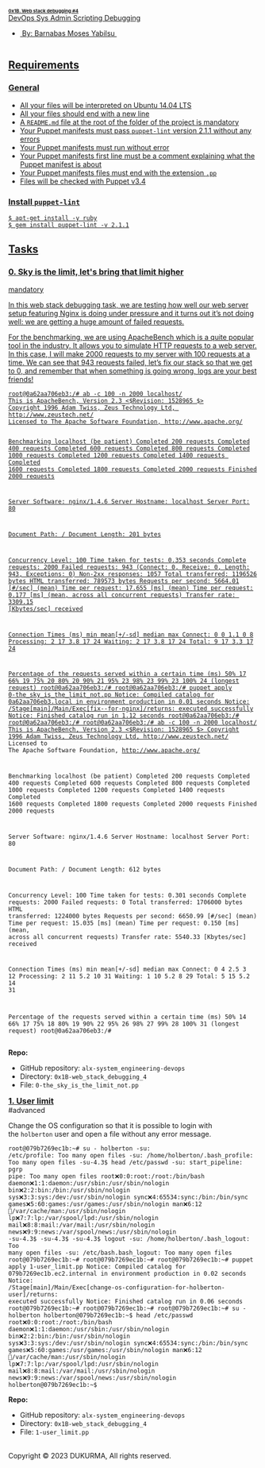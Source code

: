 <nav>
    <nav>
        <nav>
            <nav>
                <nav><a href="https://intranet.alxswe.com/">
                        <main style="display: inline !important;">
                            <article style="display: inline !important;">
                                <div style="display: inline !important;">
                                    <h1 style="display: inline !important;">0x1B. Web stack debugging #4</h1>
                                </div>
                            </article>
                        </main>
                    </a></nav><a href="https://intranet.alxswe.com/"></a>
                <main><a href="https://intranet.alxswe.com/"></a>
                    <article><a href="https://intranet.alxswe.com/">
                            <div>
                                <div>DevOps Sys Admin Scripting Debugging</div>
                            </div>
                            <div>
                                <ul>
                                    <li>&nbsp;By: Barnabas Moses Yabilsu&nbsp;</li>
                                </ul>
                            </div>
                            <div>
                                <div>
                                    <p><img src="https://s3.amazonaws.com/intranet-projects-files/holbertonschool-sysadmin_devops/313/frdkCrb.jpg" alt=""></p>
                                    <h2>Requirements</h2>
                                    <h3>General</h3>
                                    <ul>
                                        <li>All your files will be interpreted on Ubuntu 14.04 LTS</li>
                                        <li>All your files should end with a new line</li>
                                        <li>A&nbsp;<code>README.md</code> file at the root of the folder of the project is mandatory</li>
                                        <li>Your Puppet manifests must pass&nbsp;<code>puppet-lint</code> version 2.1.1 without any errors</li>
                                        <li>Your Puppet manifests must run without error</li>
                                        <li>Your Puppet manifests first line must be a comment explaining what the Puppet manifest is about</li>
                                        <li>Your Puppet manifests files must end with the extension&nbsp;<code>.pp</code></li>
                                        <li>Files will be checked with Puppet v3.4</li>
                                    </ul>
                                    <h3>Install&nbsp;<code>puppet-lint</code></h3>
                                    <pre><code>$ apt-get install -y ruby
$ gem install puppet-lint -v 2.1.1
</code></pre>
                                </div>
                            </div>
                            <h2>Tasks</h2>
                        </a>
                        <div><a href="https://intranet.alxswe.com/"></a>
                            <div><a href="https://intranet.alxswe.com/">
                                    <div>
                                        <h3>0. Sky is the limit, let&apos;s bring that limit higher</h3>
                                        <div>mandatory</div>
                                    </div>
                                    <div>
                                        <p>In this web stack debugging task, we are testing how well our web server setup featuring Nginx is doing under pressure and it turns out it&rsquo;s not doing well: we are getting a huge amount of failed requests.</p>
                                        <p>For the benchmarking, we are using ApacheBench which is a quite popular tool in the industry. It allows you to simulate HTTP requests to a web server. In this case, I will make 2000 requests to my server with 100 requests at a time. We can see that 943 requests failed, let&rsquo;s fix our stack so that we get to 0, and remember that when something is going wrong, logs are your best friends!</p>
                                        <pre><code>root@0a62aa706eb3:/# ab -c 100 -n 2000 localhost/
This is ApacheBench, Version 2.3 &lt;$Revision: 1528965 $&gt;
Copyright 1996 Adam Twiss, Zeus Technology Ltd, http://www.zeustech.net/
Licensed to The Apache Software Foundation, http://www.apache.org/

Benchmarking localhost (be patient)
Completed 200 requests
Completed 400 requests
Completed 600 requests
Completed 800 requests
Completed 1000 requests
Completed 1200 requests
Completed 1400 requests
Completed 1600 requests
Completed 1800 requests
Completed 2000 requests
Finished 2000 requests


Server Software:        nginx/1.4.6
Server Hostname:        localhost
Server Port:            80

Document Path:          /
Document Length:        201 bytes

Concurrency Level:      100
Time taken for tests:   0.353 seconds
Complete requests:      2000
Failed requests:        943
   (Connect: 0, Receive: 0, Length: 943, Exceptions: 0)
Non-2xx responses:      1057
Total transferred:      1196526 bytes
HTML transferred:       789573 bytes
Requests per second:    5664.01 [#/sec] (mean)
Time per request:       17.655 [ms] (mean)
Time per request:       0.177 [ms] (mean, across all concurrent requests)
Transfer rate:          3309.15 [Kbytes/sec] received

Connection Times (ms)
              min  mean[+/-sd] median   max
Connect:        0    0   1.1      0       8
Processing:     2   17   3.8     17      24
Waiting:        2   17   3.8     17      24
Total:          9   17   3.3     17      24

Percentage of the requests served within a certain time (ms)
  50%     17
  66%     19
  75%     20
  80%     20
  90%     21
  95%     23
  98%     23
  99%     23
 100%     24 (longest request)
root@0a62aa706eb3:/#
root@0a62aa706eb3:/# puppet apply 0-the_sky_is_the_limit_not.pp
Notice: Compiled catalog for 0a62aa706eb3.local in environment production in 0.01 seconds
Notice: /Stage[main]/Main/Exec[fix--for-nginx]/returns: executed successfully
Notice: Finished catalog run in 1.12 seconds
root@0a62aa706eb3:/#
root@0a62aa706eb3:/#
root@0a62aa706eb3:/# ab -c 100 -n 2000 localhost/
This is ApacheBench, Version 2.3 &lt;$Revision: 1528965 $&gt;
Copyright 1996 Adam Twiss, Zeus Technology Ltd, http://www.zeustech.net/
Licensed to The Apache Software Foundation, http://www.apache.org/

Benchmarking localhost (be patient)
Completed 200 requests
Completed 400 requests
Completed 600 requests
Completed 800 requests
Completed 1000 requests
Completed 1200 requests
Completed 1400 requests
Completed 1600 requests
Completed 1800 requests
Completed 2000 requests
Finished 2000 requests


Server Software:        nginx/1.4.6
Server Hostname:        localhost
Server Port:            80

Document Path:          /
Document Length:        612 bytes

Concurrency Level:      100
Time taken for tests:   0.301 seconds
Complete requests:      2000
Failed requests:        0
Total transferred:      1706000 bytes
HTML transferred:       1224000 bytes
Requests per second:    6650.99 [#/sec] (mean)
Time per request:       15.035 [ms] (mean)
Time per request:       0.150 [ms] (mean, across all concurrent requests)
Transfer rate:          5540.33 [Kbytes/sec] received

Connection Times (ms)
              min  mean[+/-sd] median   max
Connect:        0    4   2.5      3      12
Processing:     2   11   5.2     10      31
Waiting:        1   10   5.2      8      29
Total:          5   15   5.2     14      31

Percentage of the requests served within a certain time (ms)
  50%     14
  66%     17
  75%     18
  80%     19
  90%     22
  95%     26
  98%     27
  99%     28
 100%     31 (longest request)
root@0a62aa706eb3:/#
</code></pre>
                                    </div>
                                    <div>
                                        <div>
                                            <p><strong>Repo:</strong></p>
                                            <ul>
                                                <li>GitHub repository:&nbsp;<code>alx-system_engineering-devops</code></li>
                                                <li>Directory:&nbsp;<code>0x1B-web_stack_debugging_4</code></li>
                                                <li>File:&nbsp;<code>0-the_sky_is_the_limit_not.pp</code></li>
                                            </ul>
                                        </div>
                                    </div>
                                </a>
                                <div><a href="https://intranet.alxswe.com/"></a>
                                    <div><a href="https://intranet.alxswe.com/"></a>
                                        <div><a href="https://intranet.alxswe.com/"></a><a href="https://intranet.alxswe.com/">
                                                <main style="display: inline !important;">
                                                    <article style="display: inline !important;">
                                                        <div style="display: inline !important;">
                                                            <div style="display: inline !important;">
                                                                <div style="display: inline !important;">
                                                                    <div style="display: inline !important;">
                                                                        <div style="display: inline !important;">
                                                                            <h3 style="display: inline !important;">1. User limit</h3>
                                                                        </div>
                                                                    </div>
                                                                </div>
                                                            </div>
                                                        </div>
                                                    </article>
                                                </main>
                                            </a></div>
                                    </div>
                                </div>
                            </div>
                        </div>
                        <div>
                            <div>
                                <div>#advanced</div>
                            </div>
                            <div>
                                <p>Change the OS configuration so that it is possible to login with the&nbsp;<code>holberton</code> user and open a file without any error message.</p>
                                <pre><code>root@079b7269ec1b:~# su - holberton
-su: /etc/profile: Too many open files
-su: /home/holberton/.bash_profile: Too many open files
-su-4.3$ head /etc/passwd
-su: start_pipeline: pgrp pipe: Too many open files
root:x:0:0:root:/root:/bin/bash
daemon:x:1:1:daemon:/usr/sbin:/usr/sbin/nologin
bin:x:2:2:bin:/bin:/usr/sbin/nologin
sys:x:3:3:sys:/dev:/usr/sbin/nologin
sync:x:4:65534:sync:/bin:/bin/sync
games:x:5:60:games:/usr/games:/usr/sbin/nologin
man:x:6:12:man:/var/cache/man:/usr/sbin/nologin
lp:x:7:7:lp:/var/spool/lpd:/usr/sbin/nologin
mail:x:8:8:mail:/var/mail:/usr/sbin/nologin
news:x:9:9:news:/var/spool/news:/usr/sbin/nologin
-su-4.3$
-su-4.3$
-su-4.3$ logout
-su: /home/holberton/.bash_logout: Too many open files
-su: /etc/bash.bash_logout: Too many open files
root@079b7269ec1b:~#
root@079b7269ec1b:~#
root@079b7269ec1b:~# puppet apply 1-user_limit.pp
Notice: Compiled catalog for 079b7269ec1b.ec2.internal in environment production in 0.02 seconds
Notice: /Stage[main]/Main/Exec[change-os-configuration-for-holberton-user]/returns: executed successfully
Notice: Finished catalog run in 0.06 seconds
root@079b7269ec1b:~#
root@079b7269ec1b:~#
root@079b7269ec1b:~# su - holberton
holberton@079b7269ec1b:~$ head /etc/passwd
root:x:0:0:root:/root:/bin/bash
daemon:x:1:1:daemon:/usr/sbin:/usr/sbin/nologin
bin:x:2:2:bin:/bin:/usr/sbin/nologin
sys:x:3:3:sys:/dev:/usr/sbin/nologin
sync:x:4:65534:sync:/bin:/bin/sync
games:x:5:60:games:/usr/games:/usr/sbin/nologin
man:x:6:12:man:/var/cache/man:/usr/sbin/nologin
lp:x:7:7:lp:/var/spool/lpd:/usr/sbin/nologin
mail:x:8:8:mail:/var/mail:/usr/sbin/nologin
news:x:9:9:news:/var/spool/news:/usr/sbin/nologin
holberton@079b7269ec1b:~$
</code></pre>
                            </div>
                            <div>
                                <div>
                                    <p><strong>Repo:</strong></p>
                                    <ul>
                                        <li>GitHub repository:&nbsp;<code>alx-system_engineering-devops</code></li>
                                        <li>Directory:&nbsp;<code>0x1B-web_stack_debugging_4</code></li>
                                        <li>File:&nbsp;<code>1-user_limit.pp</code></li>
                                    </ul>
                                </div>
                            </div>
                            <div><br></div>
                        </div>
                    </article>
                    <div>Copyright &copy; 2023 DUKURMA, All rights reserved.</div>
                </main>
            </nav>
        </nav>
    </nav>
</nav>
<main><br></main>
